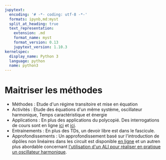 ```yaml
---
jupytext:
  encoding: '# -*- coding: utf-8 -*-'
  formats: ipynb,md:myst
  split_at_heading: true
  text_representation:
    extension: .md
    format_name: myst
    format_version: 0.13
    jupytext_version: 1.10.3
kernelspec:
  display_name: Python 3
  language: python
  name: python3
---
```

# Maitriser les méthodes
* Méthodes : Etude d'un régime transitoire et mise en équation
* Activités : Etude des équations d'un même système, oscillateur harmonique, Temps caractéristique et énergie
* Applications : En plus des applications du polycopié. Des interrogations de cours sont en ligne [ici](https://moodlecpge.stanislas.fr/mod/resource/view.php?id=145) et [ici](https://moodlecpge.stanislas.fr/mod/resource/view.php?id=146).
* Entrainements : En plus des TDs, un devoir libre est dans le fascicule.
* Approfondissements : Un approfondissement basé sur l'introduction de dipôles non linéaires dans les circuit est disponible [en ligne](https://moodlecpge.stanislas.fr/mod/resource/view.php?id=153) et un autren plus abordable concernant [l'utilisation d'un ALI pour réaliser en pratique un oscillateur harmonique](https://moodlecpge.stanislas.fr/mod/resource/view.php?id=151).
